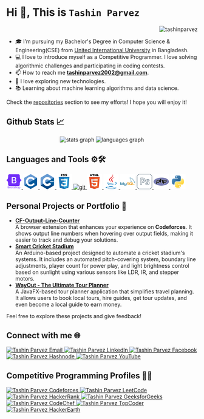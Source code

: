 # Hi 👋, This is `Tashin Parvez`

<p align="right"> <img src="https://komarev.com/ghpvc/?username=tashinparvez&label=Profile%20views&color=0e75b6&style=flat" alt="tashinparvez" /> </p>

- 🎓 I’m pursuing my Bachelor's Degree in Computer Science & Engineering(CSE) from [United International University](https://www.uiu.ac.bd/) in Bangladesh.
- 💻 I love to introduce myself as a Competitive Programmer. I love solving algorithmic challenges and participating in coding contests.
- 📫 How to reach me **tashinparvez2002@gmail.com**.
- 🌟 I love exploring new technologies.
- 📚 Learning about machine learning algorithms and data science.

Check the [repositories](https://github.com/TashinParvez?tab=repositories) section to see my efforts! I hope you will enjoy it!




## Github Stats 📈
<div align="center">
    <img src="https://github-readme-stats.vercel.app/api?username=TashinParvez&hide_title=false&hide_rank=false&show_icons=true&include_all_commits=true&count_private=true&disable_animations=false&theme=dracula&locale=en&hide_border=false" height="150" alt="stats graph"  />
  <img src="https://github-readme-stats.vercel.app/api/top-langs?username=TashinParvez&locale=en&hide_title=false&layout=compact&card_width=320&theme=dracula&hide_border=false" height="150" alt="languages graph"  />
</div>




## Languages and Tools ⚙🛠

<p align="left"> <a href="https://getbootstrap.com" target="_blank" rel="noreferrer"> <img src="https://raw.githubusercontent.com/devicons/devicon/master/icons/bootstrap/bootstrap-plain-wordmark.svg" alt="bootstrap" width="40" height="40"/> </a> <a href="https://www.cprogramming.com/" target="_blank" rel="noreferrer"> <img src="https://raw.githubusercontent.com/devicons/devicon/master/icons/c/c-original.svg" alt="c" width="40" height="40"/> </a> <a href="https://www.w3schools.com/cpp/" target="_blank" rel="noreferrer"> <img src="https://raw.githubusercontent.com/devicons/devicon/master/icons/cplusplus/cplusplus-original.svg" alt="cplusplus" width="40" height="40"/> </a> <a href="https://www.w3schools.com/css/" target="_blank" rel="noreferrer"> <img src="https://raw.githubusercontent.com/devicons/devicon/master/icons/css3/css3-original-wordmark.svg" alt="css3" width="40" height="40"/> </a> <a href="https://git-scm.com/" target="_blank" rel="noreferrer"> <img src="https://www.vectorlogo.zone/logos/git-scm/git-scm-icon.svg" alt="git" width="40" height="40"/> </a> <a href="https://www.w3.org/html/" target="_blank" rel="noreferrer"> <img src="https://raw.githubusercontent.com/devicons/devicon/master/icons/html5/html5-original-wordmark.svg" alt="html5" width="40" height="40"/> </a> <a href="https://www.java.com" target="_blank" rel="noreferrer"> <img src="https://raw.githubusercontent.com/devicons/devicon/master/icons/java/java-original.svg" alt="java" width="40" height="40"/> </a> <a href="https://www.mysql.com/" target="_blank" rel="noreferrer"> <img src="https://raw.githubusercontent.com/devicons/devicon/master/icons/mysql/mysql-original-wordmark.svg" alt="mysql" width="40" height="40"/> </a> <a href="https://www.photoshop.com/en" target="_blank" rel="noreferrer"> <img src="https://raw.githubusercontent.com/devicons/devicon/master/icons/photoshop/photoshop-line.svg" alt="photoshop" width="40" height="40"/> </a> <a href="https://www.php.net" target="_blank" rel="noreferrer"> <img src="https://raw.githubusercontent.com/devicons/devicon/master/icons/php/php-original.svg" alt="php" width="40" height="40"/> </a> <a href="https://www.python.org" target="_blank" rel="noreferrer"> <img src="https://raw.githubusercontent.com/devicons/devicon/master/icons/python/python-original.svg" alt="python" width="40" height="40"/> </a> </p>





## Personal Projects or Portfolio 🚀

- [**CF-Output-Line-Counter**](https://github.com/TashinParvez/CF-Output-Line-Counter)  
    A browser extension that enhances your experience on **Codeforces**. It shows output line numbers when hovering over output fields, making it easier to track and debug your solutions.
- [**Smart Cricket Stadium**](https://github.com/TashinParvez/Smart-Cricket-Stadium)  
   An Arduino-based project designed to automate a cricket stadium's systems. It includes an automated pitch-covering system, boundary line adjustments, player count for power play, and light brightness control based on sunlight using various sensors like LDR, IR, and stepper motors.
- [**WayOut - The Ultimate Tour Planner**](https://github.com/TashinParvez/Wayout-The-Ultimate-Tour-Planner)  
   A JavaFX-based tour planner application that simplifies travel planning. It allows users to book local tours, hire guides, get tour updates, and even become a local guide to earn money.

Feel free to explore these projects and give feedback!




## Connect with me 🌐

<p align="left">
  <a href="mailto:tashinparvez2002@gmail.com" target="blank">
    <img src="https://img.shields.io/badge/Email-0078D4?style=for-the-badge&logo=gmail&logoColor=white" alt="Tashin Parvez Email" />
  </a>
  <a href="https://linkedin.com/in/tashinparvez" target="blank">
    <img src="https://img.shields.io/badge/LinkedIn-0A66C2?style=for-the-badge&logo=linkedin&logoColor=white" alt="Tashin Parvez LinkedIn" />
  </a>
  <a href="https://fb.com/tashin.parvez.5" target="blank">
    <img src="https://img.shields.io/badge/Facebook-1877F2?style=for-the-badge&logo=facebook&logoColor=white" alt="Tashin Parvez Facebook" />
  </a>
  <a href="https://tashinparvez.hashnode.dev/" target="blank">
    <img src="https://img.shields.io/badge/Hashnode-2962FF?style=for-the-badge&logo=hashnode&logoColor=white" alt="Tashin Parvez Hashnode" />
  </a>
  <a href="https://www.youtube.com/@tashinparvez" target="blank">
    <img src="https://img.shields.io/badge/YouTube-FF0000?style=for-the-badge&logo=youtube&logoColor=white" alt="Tashin Parvez YouTube" />
  </a>
</p>




## Competitive Programming Profiles 👨‍💻

<p align="left">
  <a href="https://codeforces.com/profile/tashin.parvez" target="blank">
    <img src="https://img.shields.io/badge/Codeforces-1F8ACB?style=for-the-badge&logo=Codeforces&logoColor=white" alt="Tashin Parvez Codeforces" />
  </a>
  <a href="https://leetcode.com/tashinparvez/" target="blank">
    <img src="https://img.shields.io/badge/LeetCode-FFA116?style=for-the-badge&logo=LeetCode&logoColor=white" alt="Tashin Parvez LeetCode" />
  </a>
  <a href="https://www.hackerrank.com/tashinparvez?hr_r=1" target="blank">
    <img src="https://img.shields.io/badge/HackerRank-2EC866?style=for-the-badge&logo=HackerRank&logoColor=white" alt="Tashin Parvez HackerRank" />
  </a>
  <a href="https://auth.geeksforgeeks.org/user/tashinparvez" target="blank">
    <img src="https://img.shields.io/badge/GeeksforGeeks-0F9D58?style=for-the-badge&logo=GeeksforGeeks&logoColor=white" alt="Tashin Parvez GeeksforGeeks" />
  </a>
  <a href="https://www.codechef.com/users/tashin_parvez" target="blank">
    <img src="https://img.shields.io/badge/CodeChef-5B4638?style=for-the-badge&logo=CodeChef&logoColor=white" alt="Tashin Parvez CodeChef" />
  </a>
  <a href="https://www.topcoder.com/members/tashinparvez" target="blank">
    <img src="https://img.shields.io/badge/TopCoder-1F8ACB?style=for-the-badge&logo=TopCoder&logoColor=white" alt="Tashin Parvez TopCoder" />
  </a>
  <a href="https://www.hackerearth.com/@tashinparvez2002" target="blank">
    <img src="https://img.shields.io/badge/HackerEarth-323754?style=for-the-badge&logo=HackerEarth&logoColor=white" alt="Tashin Parvez HackerEarth" />
  </a>
</p>
